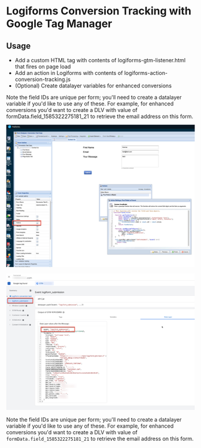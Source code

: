 # Logiforms Conversion Tracking with Google Tag Manager

## Usage

* Add a custom HTML tag with contents of logiforms-gtm-listener.html that fires on page load
* Add an action in Logiforms with contents of logiforms-action-conversion-tracking.js
* (Optional) Create datalayer variables for enhanced conversions

Note the field IDs are unique per form; you'll need to create a datalayer variable if you'd like to use any of these. For example, for enhanced conversions you'd want to create a DLV with value of formData.field_1585322275181_21 to retrieve the email address on this form.

![where to add a logiform action in their admin panel](https://raw.githubusercontent.com/workhorsemarketing/Logiforms-Conversion-Tracking-with-Google-Tag-Manager/refs/heads/main/img/logiforms-actions.jpg)

![datalayer example of logiform_submission event](https://raw.githubusercontent.com/workhorsemarketing/Logiforms-Conversion-Tracking-with-Google-Tag-Manager/refs/heads/main/img/datalayer.jpg)

Note the field IDs are unique per form; you'll need to create a datalayer variable if you'd like to use any of these. For example, for enhanced conversions you'd want to create a DLV with value of `formData.field_1585322275181_21` to retrieve the email address on this form.